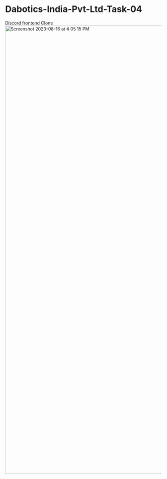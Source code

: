 # Dabotics-India-Pvt-Ltd-Task-04
Discord frontend Clone
<img width="1440" alt="Screenshot 2023-08-16 at 4 05 15 PM" src="https://github.com/akshaydeepakpawar/Dabotics-India-Pvt-Ltd-Task-04/assets/109955302/08a77273-e315-4682-b445-d7d297a447cd">

